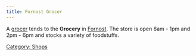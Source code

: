 ```yaml
---
title: Fornost Grocer
---
```


A [grocer](grocer "wikilink") tends to the **Grocery** in
[Fornost](Fornost "wikilink"). The store is open 8am - 1pm and 2pm - 6pm
and stocks a variety of foodstuffs.

[Category: Shops](Category:_Shops "wikilink")